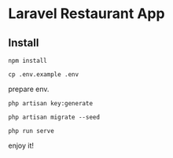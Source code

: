 # Laravel Restaurant App

## Install


`npm install`

`cp .env.example .env`

prepare env.

`php artisan key:generate`

`php artisan migrate --seed`

`php run serve`


enjoy it!

